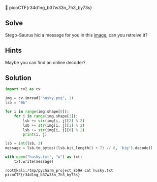 :checkered_flag: picoCTF{r34d1ng_b37w33n_7h3_by73s}

## Solve
Stego-Saurus hid a message for you in this [image](https://2018shell.picoctf.com/static/3e423171eed198e8425524a1b052869b/husky.png), can you retreive it?

## Hints
Maybe you can find an online decoder?

## Solution
```python
import cv2 as cv

img = cv.imread("husky.png", 1)
lsb = "0b"

for i in range(img.shape[0]):
    for j in range(img.shape[1]):
        lsb += str(img[i, j][2] % 2)
        lsb += str(img[i, j][1] % 2)
        lsb += str(img[i, j][0] % 2)
        print(i, j)

lsb = int(lsb, 2)
message = lsb.to_bytes((lsb.bit_length() + 7) // 8, 'big').decode()

with open("husky.txt", "w") as txt:
    txt.write(message)
```

```
root@kali:/tmp/pycharm_project_859# cat husky.txt
picoCTF{r34d1ng_b37w33n_7h3_by73s}
```
